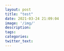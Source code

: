 ```yaml
---
layout: post
title: "test"
date: 2021-03-24 21:09:04
image: '/img/'
description:
tags:
categories:
twitter_text:
---
```

